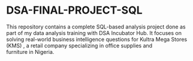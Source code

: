 # DSA-FINAL-PROJECT-SQL
This repository contains a complete SQL-based analysis project done as part of my data analysis training with DSA Incubator Hub. It focuses on solving real-world business intelligence questions for Kultra Mega Stores (KMS) , a retail company specializing in office supplies and furniture in Nigeria.
